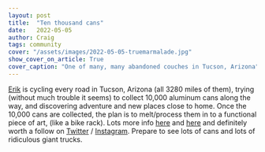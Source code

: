 ```yaml
---
layout: post
title:  "Ten thousand cans"
date:   2022-05-05
author: Craig
tags: community
cover: "/assets/images/2022-05-05-truemarmalade.jpg"
show_cover_on_article: True
cover_caption: "One of many, many abandoned couches in Tucson, Arizona"
---
```


[Erik](https://truemarmalade.com/) is cycling every road in Tucson, Arizona (all 3280 miles of them), trying (without much trouble it seems) to collect 10,000 aluminum cans along the way, and discovering adventure and new places close to home. Once the 10,000 cans are collected, the plan is to melt/process them in to a functional piece of art, (like a bike rack). Lots more info [here](https://truemarmalade.com/culdesac) and [here](https://truemarmalade.com/tenthousandcans) and definitely worth a follow on [Twitter](https://twitter.com/truemarmalade/) / [Instagram](https://www.instagram.com/truemarmalade/). Prepare to see lots of cans and lots of ridiculous giant trucks.
